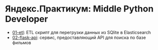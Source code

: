 # Яндекс.Практикум: Middle Python Developer

- [01-etl](01-etl): ETL скрипт для перегрузки данных из SQlite в Elasticsearch
- [02-flask-api](02-flask-api): сервис, предоставляющий API для поиска по базе фильмов